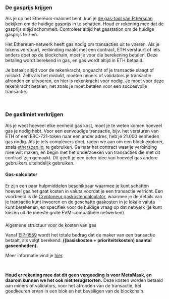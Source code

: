 ### De gasprijs krijgen


Als je op het Ethereum-mainnet bent, kun je [de gas-tool van Etherscan](https://etherscan.io/gastracker) bekijken om de huidige gasprijs in te schatten. Houd er rekening mee dat de gasprijs altijd schommelt. Controleer altijd het gasstation om de huidige gasprijs te zien.


Het Ethereum-netwerk heeft gas nodig om transacties uit te voeren. Als je tokens verstuurt, verbinding maakt met een contract, ETH verstuurt of iets anders doet op de blockchain, moet je voor die berekening betalen. Deze betaling wordt berekend in gas, en gas wordt altijd in ETH betaald.


Je betaalt altijd voor de rekenkracht, ongeacht of je transactie slaagt of mislukt. Zelfs als het mislukt, moeten miners of validators je transactie afronden en uitvoeren, en hier is rekenkracht voor nodig. Je moet voor deze rekenkracht betalen, net zoals je moet betalen voor een succesvolle transactie.


 


### De gaslimiet verkrijgen


Als je weet hoeveel elke eenheid gas kost, moet je te weten komen hoeveel gas je nodig hebt. Voor een eenvoudige transactie, bijv. het versturen van ETH of een ERC-721-token naar een ander adres, heb je 21.000 eenheden gas nodig. Als je iets complexers doet, raden we aan om een block explorer, zoals [etherscan.io](https://etherscan.io/), te gebruiken. Ga naar het contract waar je verbinding mee wilt maken, en begin met het onderzoeken van transacties die met dit contract zijn gemaakt. Dit geeft je een beter idee van hoeveel gas andere gebruikers uiteindelijk gebruiken.



#### Gas-calculator


Er zijn een paar hulpmiddelen beschikbaar waarmee je kunt schatten hoeveel gas het gaat kosten in valuta voordat je een transactie verricht. Een voorbeeld is de [Cryptoneur gaskostencalculator](https://www.cryptoneur.xyz/gas-fees-calculator), waarmee je de details van je transactie kunt invoeren en de geschatte gaskosten in je lokale valuta kunt berekenen, en specifiek voor de huidige vraag op dat netwerk (je kunt kiezen uit de meeste grote EVM-compatibele netwerken).



### 
Algemene structuur voor de kosten van gas


Vanaf [EIP-1559](https://github.com/ethereum/EIPs/blob/master/EIPS/eip-1559.md) wordt het totale bedrag dat de maker van een transactie betaalt, als volgt berekend: **((basiskosten + prioriteitskosten) xaantal gaseenheden).**


Meer informatie vind je [hier](https://support.metamask.io/hc/en-us/articles/4404600179227).


 


**Houd er rekening mee dat dit geen vergoeding is voor MetaMask, en daarom kunnen we het ook niet terugstorten.** Deze kosten worden betaald aan miners of validators, voor het afronden van de transactie, het goedkeuren ervan in een blok en het beveiligen van de blockchain.

